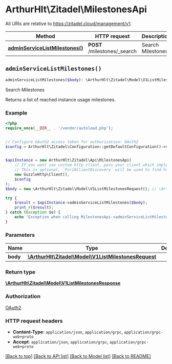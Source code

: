 # ArthurHlt\Zitadel\MilestonesApi

All URIs are relative to https://zitadel.cloud/management/v1.

Method | HTTP request | Description
------------- | ------------- | -------------
[**adminServiceListMilestones()**](MilestonesApi.md#adminServiceListMilestones) | **POST** /milestones/_search | Search Milestones


## `adminServiceListMilestones()`

```php
adminServiceListMilestones($body): \ArthurHlt\Zitadel\Model\V1ListMilestonesResponse
```

Search Milestones

Returns a list of reached instance usage milestones.

### Example

```php
<?php
require_once(__DIR__ . '/vendor/autoload.php');


// Configure OAuth2 access token for authorization: OAuth2
$config = ArthurHlt\Zitadel\Configuration::getDefaultConfiguration()->setAccessToken('YOUR_ACCESS_TOKEN');


$apiInstance = new ArthurHlt\Zitadel\Api\MilestonesApi(
    // If you want use custom http client, pass your client which implements `Psr\Http\Client\ClientInterface`.
    // This is optional, `Psr18ClientDiscovery` will be used to find http client. For instance `GuzzleHttp\Client` implements that interface
    new GuzzleHttp\Client(),
    $config
);
$body = new \ArthurHlt\Zitadel\Model\V1ListMilestonesRequest(); // \ArthurHlt\Zitadel\Model\V1ListMilestonesRequest

try {
    $result = $apiInstance->adminServiceListMilestones($body);
    print_r($result);
} catch (Exception $e) {
    echo 'Exception when calling MilestonesApi->adminServiceListMilestones: ', $e->getMessage(), PHP_EOL;
}
```

### Parameters

Name | Type | Description  | Notes
------------- | ------------- | ------------- | -------------
 **body** | [**\ArthurHlt\Zitadel\Model\V1ListMilestonesRequest**](../Model/V1ListMilestonesRequest.md)|  |

### Return type

[**\ArthurHlt\Zitadel\Model\V1ListMilestonesResponse**](../Model/V1ListMilestonesResponse.md)

### Authorization

[OAuth2](../../README.md#OAuth2)

### HTTP request headers

- **Content-Type**: `application/json`, `application/grpc`, `application/grpc-web+proto`
- **Accept**: `application/json`, `application/grpc`, `application/grpc-web+proto`

[[Back to top]](#) [[Back to API list]](../../README.md#endpoints)
[[Back to Model list]](../../README.md#models)
[[Back to README]](../../README.md)
